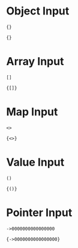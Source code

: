 # Object Input
```I
{}
```

```O
{}
```

# Array Input
```I
[]
```

```O
{[]}
```

# Map Input
```I
<>
```

```O
{<>}
```

# Value Input
```I
()
```

```O
{()}
```

# Pointer Input
```I
->0000000000000000
```

```O
{->0000000000000000}
```